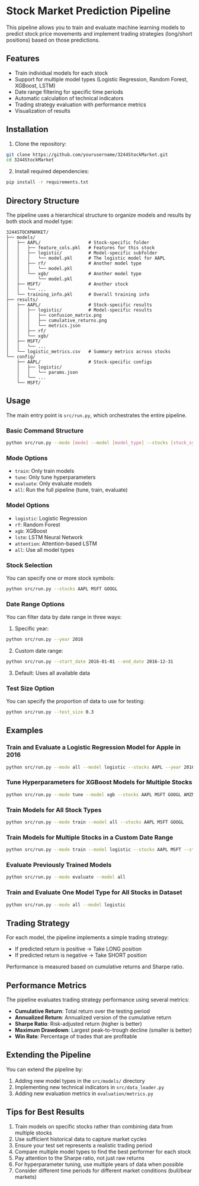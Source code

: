 # Stock Market Prediction Pipeline

This pipeline allows you to train and evaluate machine learning models to predict stock price movements and implement trading strategies (long/short positions) based on those predictions.

## Features

- Train individual models for each stock
- Support for multiple model types (Logistic Regression, Random Forest, XGBoost, LSTM)
- Date range filtering for specific time periods
- Automatic calculation of technical indicators
- Trading strategy evaluation with performance metrics
- Visualization of results

## Installation

1. Clone the repository:
```bash
git clone https://github.com/yourusername/3244StockMarket.git
cd 3244StockMarket
```

2. Install required dependencies:
```bash
pip install -r requirements.txt
```

## Directory Structure

The pipeline uses a hierarchical structure to organize models and results by both stock and model type:

```
3244STOCKMARKET/
├── models/
│   ├── AAPL/                  # Stock-specific folder
│   │   ├── feature_cols.pkl   # Features for this stock
│   │   ├── logistic/          # Model-specific subfolder
│   │   │   └── model.pkl      # The logistic model for AAPL
│   │   ├── rf/                # Another model type
│   │   │   └── model.pkl
│   │   └── xgb/               # Another model type
│   │       └── model.pkl
│   ├── MSFT/                  # Another stock
│   │   └── ...
│   └── training_info.pkl      # Overall training info
├── results/
│   ├── AAPL/                  # Stock-specific results
│   │   ├── logistic/          # Model-specific results
│   │   │   ├── confusion_matrix.png
│   │   │   ├── cumulative_returns.png
│   │   │   └── metrics.json
│   │   ├── rf/
│   │   └── xgb/
│   ├── MSFT/
│   │   └── ...
│   └── logistic_metrics.csv   # Summary metrics across stocks
└── config/
    ├── AAPL/                  # Stock-specific configs
    │   ├── logistic/
    │   │   └── params.json
    │   └── ...
    └── MSFT/
```

## Usage

The main entry point is `src/run.py`, which orchestrates the entire pipeline.

### Basic Command Structure

```bash
python src/run.py --mode [mode] --model [model_type] --stocks [stock_symbols] [options]
```

### Mode Options

- `train`: Only train models
- `tune`: Only tune hyperparameters
- `evaluate`: Only evaluate models
- `all`: Run the full pipeline (tune, train, evaluate)

### Model Options

- `logistic`: Logistic Regression
- `rf`: Random Forest
- `xgb`: XGBoost
- `lstm`: LSTM Neural Network
- `attention`: Attention-based LSTM
- `all`: Use all model types

### Stock Selection

You can specify one or more stock symbols:
```bash
python src/run.py --stocks AAPL MSFT GOOGL
```

### Date Range Options

You can filter data by date range in three ways:

1. Specific year:
```bash
python src/run.py --year 2016
```

2. Custom date range:
```bash
python src/run.py --start_date 2016-01-01 --end_date 2016-12-31
```

3. Default: Uses all available data

### Test Size Option

You can specify the proportion of data to use for testing:
```bash
python src/run.py --test_size 0.3
```

## Examples

### Train and Evaluate a Logistic Regression Model for Apple in 2016

```bash
python src/run.py --mode all --model logistic --stocks AAPL --year 2016
```

### Tune Hyperparameters for XGBoost Models for Multiple Stocks

```bash
python src/run.py --mode tune --model xgb --stocks AAPL MSFT GOOGL AMZN
```

### Train Models for All Stock Types

```bash
python src/run.py --mode train --model all --stocks AAPL MSFT GOOGL
```

### Train Models for Multiple Stocks in a Custom Date Range

```bash
python src/run.py --mode train --model logistic --stocks AAPL MSFT --start_date 2018-01-01 --end_date 2019-12-31
```

### Evaluate Previously Trained Models

```bash
python src/run.py --mode evaluate --model all
```

### Train and Evaluate One Model Type for All Stocks in Dataset

```bash
python src/run.py --mode all --model logistic
```

## Trading Strategy

For each model, the pipeline implements a simple trading strategy:
- If predicted return is positive → Take LONG position
- If predicted return is negative → Take SHORT position

Performance is measured based on cumulative returns and Sharpe ratio.

## Performance Metrics

The pipeline evaluates trading strategy performance using several metrics:

- **Cumulative Return**: Total return over the testing period
- **Annualized Return**: Annualized version of the cumulative return
- **Sharpe Ratio**: Risk-adjusted return (higher is better)
- **Maximum Drawdown**: Largest peak-to-trough decline (smaller is better)
- **Win Rate**: Percentage of trades that are profitable

## Extending the Pipeline

You can extend the pipeline by:
1. Adding new model types in the `src/models/` directory
2. Implementing new technical indicators in `src/data_loader.py`
3. Adding new evaluation metrics in `evaluation/metrics.py`

## Tips for Best Results

1. Train models on specific stocks rather than combining data from multiple stocks
2. Use sufficient historical data to capture market cycles
3. Ensure your test set represents a realistic trading period
4. Compare multiple model types to find the best performer for each stock
5. Pay attention to the Sharpe ratio, not just raw returns
6. For hyperparameter tuning, use multiple years of data when possible
7. Consider different time periods for different market conditions (bull/bear markets)
